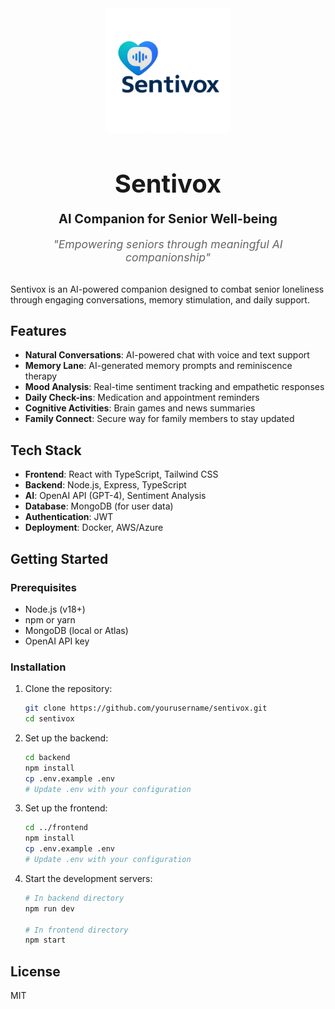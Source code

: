 <div align="center" style="margin-bottom: 2rem;">
  <img src=".github/images/sentivox-logo.png" alt="Sentivox Logo" style="max-width: 80%; height: auto; max-height: 200px; display: block; margin: 0 auto 1.5rem;"/>
  
  <h1 style="font-size: 2.5rem; margin-bottom: 0.5rem;">Sentivox</h1>
  <p style="font-size: 1.25rem; margin-bottom: 1rem;"><strong>AI Companion for Senior Well-being</strong></p>
  
  <p style="font-style: italic; font-size: 1.1rem; color: #666;">"Empowering seniors through meaningful AI companionship"</p>
</div>


Sentivox is an AI-powered companion designed to combat senior loneliness through engaging conversations, memory stimulation, and daily support.

## Features

- **Natural Conversations**: AI-powered chat with voice and text support
- **Memory Lane**: AI-generated memory prompts and reminiscence therapy
- **Mood Analysis**: Real-time sentiment tracking and empathetic responses
- **Daily Check-ins**: Medication and appointment reminders
- **Cognitive Activities**: Brain games and news summaries
- **Family Connect**: Secure way for family members to stay updated

## Tech Stack

- **Frontend**: React with TypeScript, Tailwind CSS
- **Backend**: Node.js, Express, TypeScript
- **AI**: OpenAI API (GPT-4), Sentiment Analysis
- **Database**: MongoDB (for user data)
- **Authentication**: JWT
- **Deployment**: Docker, AWS/Azure

## Getting Started

### Prerequisites

- Node.js (v18+)
- npm or yarn
- MongoDB (local or Atlas)
- OpenAI API key

### Installation

1. Clone the repository:
   ```bash
   git clone https://github.com/yourusername/sentivox.git
   cd sentivox
   ```

2. Set up the backend:
   ```bash
   cd backend
   npm install
   cp .env.example .env
   # Update .env with your configuration
   ```

3. Set up the frontend:
   ```bash
   cd ../frontend
   npm install
   cp .env.example .env
   # Update .env with your configuration
   ```

4. Start the development servers:
   ```bash
   # In backend directory
   npm run dev
   
   # In frontend directory
   npm start
   ```

## License

MIT
